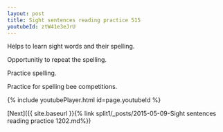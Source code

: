 ```yaml
---
layout: post
title: Sight sentences reading practice 515
youtubeId: ztW41e3eJrU
---
```

 
 
Helps to learn sight words and their spelling.

Opportunitiy to repeat the spelling. 

Practice spelling. 
 
Practice for spelling bee competitions. 
 
{% include youtubePlayer.html id=page.youtubeId %}
 
 

[Next]({{ site.baseurl }}{% link  split1/_posts/2015-05-09-Sight sentences reading practice 1202.md%})
 
